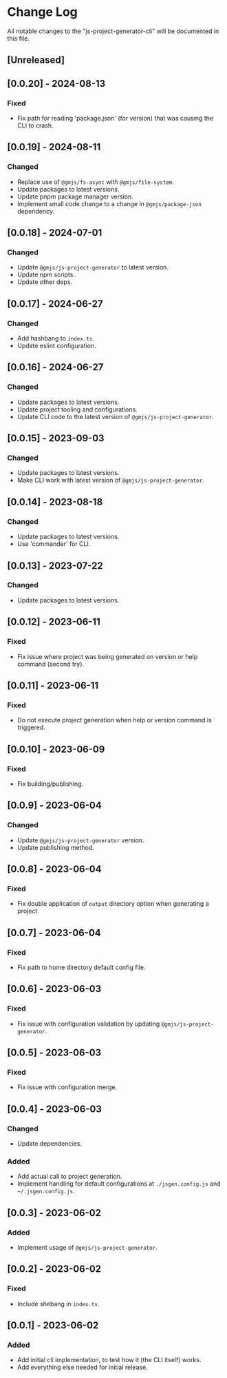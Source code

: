 # Change Log

All notable changes to the "js-project-generator-cli" will be documented in this file.

## [Unreleased]

## [0.0.20] - 2024-08-13

### Fixed

- Fix path for reading 'package.json' (for version) that was causing the CLI to crash.

## [0.0.19] - 2024-08-11

### Changed

- Replace use of `@gmjs/fs-async` with `@gmjs/file-system`.
- Update packages to latest versions.
- Update pnpm package manager version.
- Implement small code change to a change in `@gmjs/package-json` dependency.

## [0.0.18] - 2024-07-01

### Changed

- Update `@gmjs/js-project-generator` to latest version.
- Update npm scripts.
- Update other deps.

## [0.0.17] - 2024-06-27

### Changed

- Add hashbang to `index.ts`.
- Update eslint configuration.

## [0.0.16] - 2024-06-27

### Changed

- Update packages to latest versions.
- Update project tooling and configurations.
- Update CLI code to the latest version of `@gmjs/js-project-generator`.

## [0.0.15] - 2023-09-03

### Changed

- Update packages to latest versions.
- Make CLI work with latest version of `@gmjs/js-project-generator`.

## [0.0.14] - 2023-08-18

### Changed

- Update packages to latest versions.
- Use 'commander' for CLI.

## [0.0.13] - 2023-07-22

### Changed

- Update packages to latest versions.

## [0.0.12] - 2023-06-11

### Fixed

- Fix issue where project was being generated on version or help command (second try).

## [0.0.11] - 2023-06-11

### Fixed

- Do not execute project generation when help or version command is triggered.

## [0.0.10] - 2023-06-09

### Fixed

- Fix building/publishing.

## [0.0.9] - 2023-06-04

### Changed

- Update `@gmjs/js-project-generator` version.
- Update publishing method.

## [0.0.8] - 2023-06-04

### Fixed

- Fix double application of `output` directory option when generating a project.

## [0.0.7] - 2023-06-04

### Fixed

- Fix path to home directory default config file.

## [0.0.6] - 2023-06-03

### Fixed

- Fix issue with configuration validation by updating `@gmjs/js-project-generator`.

## [0.0.5] - 2023-06-03

### Fixed

- Fix issue with configuration merge.

## [0.0.4] - 2023-06-03

### Changed

- Update dependencies.

### Added

- Add actual call to project generation.
- Implement handling for default configurations at `./jsgen.config.js` and `~/.jsgen.config.js`.

## [0.0.3] - 2023-06-02

### Added

- Implement usage of `@gmjs/js-project-generator`.

## [0.0.2] - 2023-06-02

### Fixed

- Include shebang in `index.ts`.

## [0.0.1] - 2023-06-02

### Added

- Add initial cli implementation, to test how it (the CLI itself) works.
- Add everything else needed for initial release.

<!--
See: https://common-changelog.org/

## [0.0.1] - 2023-01-01

### Changed

### Added

### Removed

### Fixed
-->
